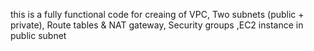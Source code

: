 this is a fully functional code for creaing of VPC, Two subnets (public + private), Route tables & NAT gateway, Security groups ,EC2 instance in public subnet
